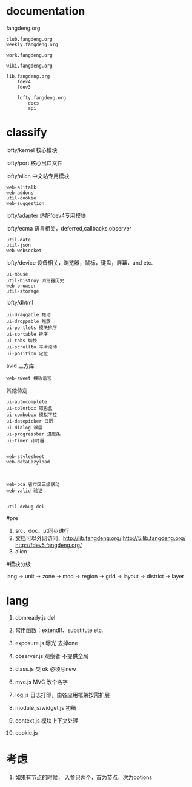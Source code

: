 # documentation

fangdeng.org

    club.fangdeng.org
    weekly.fangdeng.org

    work.fangdeng.org
    
    wiki.fangdeng.org
    
    lib.fangdeng.org
        fdev4
        fdev3
        
        lofty.fangdeng.org
            docs
            api
        

# classify


lofty/kernel 核心模块

lofty/port 核心出口文件

lofty/alicn 中文站专用模块

    web-alitalk
    web-addons
    util-cookie
    web-suggestion
    
lofty/adapter 适配fdev4专用模块

lofty/ecma 语言相关，deferred,callbacks,observer

    util-date
    util-json
    web-websocket
    
lofty/device 设备相关，浏览器，鼠标，键盘，屏幕，and etc.

    ui-mouse
    util-histroy 浏览器历史
    web-browser
    util-storage

lofty/dhtml 

    ui-draggable 拖动
    ui-droppable 拖放
    ui-portlets 模块排序
    ui-sortable 排序
    ui-tabs 切换
    ui-scrollto 平滑滚动
    ui-position 定位
    
avid 三方库

    web-sweet 模板语言


其他待定

    ui-autocomplete
    ui-colorbox 取色盒
    ui-combobox 模拟下拉
    ui-datepicker 日历
    ui-dialog 浮层
    ui-progressbar 进度条
    ui-timer 计时器


    web-stylesheet
    web-dataLazyload



    web-pca 省市区三级联动
    web-valid 验证


    util-debug del



#pre

1. src、doc、ut同步进行
1. 文档可以外网访问，http://lib.fangdeng.org/ http://5.lib.fangdeng.org/ http://fdev5.fangdeng.org/
1. alicn

#模块分级

lang -> unit -> zone -> mod -> region -> grid -> layout -> district -> layer

# lang

1. domready.js del
1. 常用函数：extendIf、substitute etc.

1. exposure.js 曝光 去掉one
1. observer.js 观察者 不提供全局
1. class.js 类     ok  必须写new

1. mvc.js MVC 改个名字

1. log.js 日志打印，由各应用框架按需扩展

1. module.js/widget.js    初稿
1. context.js   模块上下文处理

1. cookie.js



# 考虑

1. 如果有节点的时候， 入参只两个，首为节点，次为options

